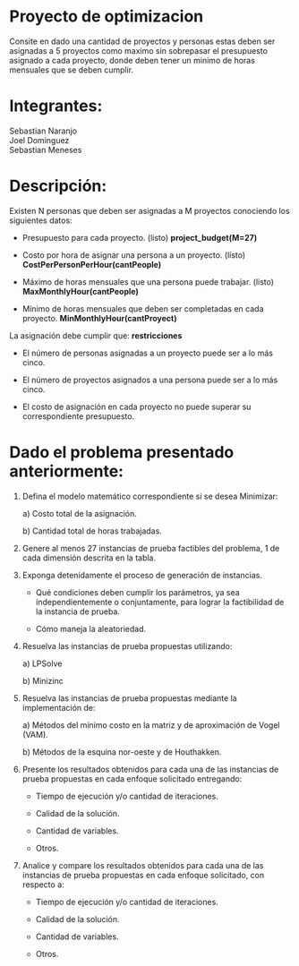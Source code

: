 # Proyecto de optimizacion
Consite en dado una cantidad de proyectos y personas estas deben ser asignadas a 5 proyectos como maximo sin sobrepasar el
presupuesto asignado a cada proyecto, donde deben tener un minimo de horas mensuales que se deben cumplir.

<h1>Integrantes: </h1>
Sebastian Naranjo<br>
Joel Dominguez<br>
Sebastian Meneses<br>

<h1> Descripción: </h1>

Existen N personas que deben ser asignadas a M proyectos conociendo los siguientes datos:
-  Presupuesto para cada proyecto. (listo) **project_budget(M=27)**

- Costo por hora de asignar una persona a un proyecto. (listo) **CostPerPersonPerHour(cantPeople)**

- Máximo de horas mensuales que una persona puede trabajar. (listo) **MaxMonthlyHour(cantPeople)**

- Mínimo de horas mensuales que deben ser completadas en cada proyecto. **MinMonthlyHour(cantProyect)**

La asignación debe cumplir que: **restricciones**

- El número de personas asignadas a un proyecto puede ser a lo más cinco.

- El número de proyectos asignados a una persona puede ser a lo más cinco.

- El costo de asignación en cada proyecto no puede superar su correspondiente presupuesto.

<h1>Dado el problema presentado anteriormente: </h1>

1. Defina el modelo matemático correspondiente si se desea Minimizar:
    
    a) Costo total de la asignación.

    b) Cantidad total de horas trabajadas.

2. Genere al menos 27 instancias de prueba factibles del problema, 1 de cada dimensión descrita en la tabla. 

3. Exponga detenidamente el proceso de generación de instancias. 

    - Qué condiciones deben cumplir los parámetros, ya sea independientemente o conjuntamente, para lograr la factibilidad de la instancia de prueba.

    - Cómo maneja la aleatoriedad.

4. Resuelva las instancias de prueba propuestas utilizando:

    a) LPSolve

    b) Minizinc

5. Resuelva las instancias de prueba propuestas mediante la implementación de:

    a) Métodos del mínimo costo en la matriz y de aproximación de Vogel (VAM).

    b) Métodos de la esquina nor-oeste y de Houthakken.

6. Presente los resultados obtenidos para cada una de las instancias de prueba propuestas en cada enfoque solicitado entregando:

    - Tiempo de ejecución y/o cantidad de iteraciones.

   - Calidad de la solución.

   - Cantidad de variables.

   - Otros.

7. Analice y compare los resultados obtenidos para cada una de las instancias de prueba propuestas en cada enfoque solicitado, con respecto a:

    - Tiempo de ejecución y/o cantidad de iteraciones.

    - Calidad de la solución.

    - Cantidad de variables.

    - Otros.
